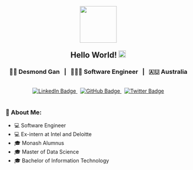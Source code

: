 <div id='header' align='center'>
  <div id='header-content' align='center'>
    <h2><img src='https://media.giphy.com/media/v1.Y2lkPTc5MGI3NjExMzRmMjU4ZmUyY2Q4N2FhYzhjYmZhNjNjZmU5MTg1MDJiYThiNmYyYSZjdD1z/HwBlFQZFcAoUcPHZdX/giphy.gif' width='100' />
      <p>Hello World! <img src="https://media.giphy.com/media/hvRJCLFzcasrR4ia7z/giphy.gif" width='20'/></p>
    </h2>
  </div>
  
  <div id='my-details'>
    <h3>🧑🏻 Desmond Gan &nbsp; | &nbsp; 🧑🏻‍💻 Software Engineer &nbsp; | &nbsp; 🇦🇺 Australia</h3>
  </div>

  <br />
  
  <div id='social-medias'>
    <a href='https://www.linkedin.com/in/tengjie-gan/'>
      <img src='https://img.shields.io/badge/LinkedIn-blue?style=for-the-badge&logo=linkedin&logoColor=white' alt='LinkedIn Badge'/>
    </a>
    &nbsp;
    <a href='https://github.com/tengjiegan'>
      <img src='https://img.shields.io/badge/GitHub-purple?style=for-the-badge&logo=github&logoColor=white' alt='GitHub Badge'/>
    </a>
    &nbsp;
    <a href='https://twitter.com/tengjiegan'>
      <img src='https://img.shields.io/badge/Twitter-blue?style=for-the-badge&logo=twitter&logoColor=white' alt='Twitter Badge'/>
    </a>
  </div>
  
  </br>
  
  <div id='about-me' align='left'>
    <h3>👾 About Me:</h3>
      <ul>
        <li>💻 Software Engineer</li>
        <li>💻 Ex-intern at Intel and Deloitte</li>
        <li>🎓 Monash Alumnus</li>
        <li>🎓 Master of Data Science</li>
        <li>🎓 Bachelor of Information Technology</li>
      </ul>
  </div>
  
</div>
